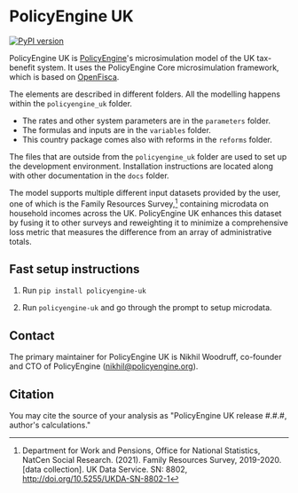 # PolicyEngine UK

[![PyPI version](https://badge.fury.io/py/policyengine-uk.svg)](https://badge.fury.io/py/policyengine-uk)

PolicyEngine UK is [PolicyEngine](https://policyengine.org)'s microsimulation model of the UK tax-benefit system.
It uses the PolicyEngine Core microsimulation framework, which is based on [OpenFisca](https://openfisca.org).

The elements are described in different folders. All the modelling happens within the `policyengine_uk` folder.

- The rates and other system parameters are in the `parameters` folder.
- The formulas and inputs are in the `variables` folder.
- This country package comes also with reforms in the `reforms` folder.

The files that are outside from the `policyengine_uk` folder are used to set up the development environment. Installation instructions are located along with other documentation in the `docs` folder.

The model supports multiple different input datasets provided by the user, one of which is the Family Resources Survey,[^1] containing microdata on household incomes across the UK.
PolicyEngine UK enhances this dataset by fusing it to other surveys and reweighting it to minimize a comprehensive loss metric that measures the difference from an array of administrative totals.

[^1]: Department for Work and Pensions, Office for National Statistics, NatCen Social Research. (2021). Family Resources Survey, 2019-2020. [data collection]. UK Data Service. SN: 8802, http://doi.org/10.5255/UKDA-SN-8802-1


## Fast setup instructions

1. Run `pip install policyengine-uk`

2. Run `policyengine-uk` and go through the prompt to setup microdata.


## Contact

The primary maintainer for PolicyEngine UK is Nikhil Woodruff, co-founder and CTO of PolicyEngine (nikhil@policyengine.org).


## Citation

You may cite the source of your analysis as "PolicyEngine UK release #.#.#, author's calculations."
